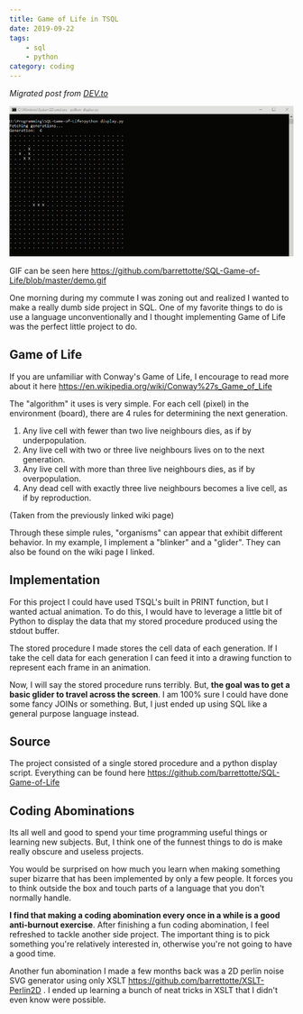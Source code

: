 ```yaml
---
title: Game of Life in TSQL
date: 2019-09-22
tags:
    - sql
    - python
category: coding
---
```


*Migrated post from [DEV.to](https://dev.to/barrettotte/coding-abomination-conway-s-game-of-life-in-tsql-40fd)*

![demo.gif](https://raw.githubusercontent.com/barrettotte/SQL-Game-of-Life/master/demo.gif)

GIF can be seen here
https://github.com/barrettotte/SQL-Game-of-Life/blob/master/demo.gif

One morning during my commute I was zoning out and realized I wanted to make a really dumb side project in SQL. One of my favorite things to do is use a language unconventionally and I thought implementing Game of Life was the perfect little project to do.

## Game of Life

If you are unfamiliar with Conway's Game of Life, I encourage to read more about it here https://en.wikipedia.org/wiki/Conway%27s_Game_of_Life

The "algorithm" it uses is very simple. For each cell (pixel) in the environment (board), there are 4 rules for determining the next generation.
1. Any live cell with fewer than two live neighbours dies, as if by underpopulation.
2. Any live cell with two or three live neighbours lives on to the next generation.
3. Any live cell with more than three live neighbours dies, as if by overpopulation.
4. Any dead cell with exactly three live neighbours becomes a live cell, as if by reproduction.

(Taken from the previously linked wiki page)

Through these simple rules, "organisms" can appear that exhibit different behavior. In my example, I implement a "blinker" and a "glider". They can also be found on the wiki page I linked.

## Implementation

For this project I could have used TSQL's built in PRINT function, but I wanted actual animation. To do this, I would have to leverage a little bit of Python to display the data that my stored procedure produced using the stdout buffer.

The stored procedure I made stores the cell data of each generation. If I take the cell data for each generation I can feed it into a drawing function to represent each frame in an animation.

Now, I will say the stored procedure runs terribly. But, **the goal was to get a basic glider to travel across the screen**. I am 100% sure I could have done some fancy JOINs or something. But, I just ended up using SQL like a general purpose language instead.

## Source

The project consisted of a single stored procedure and a python display script.
Everything can be found here https://github.com/barrettotte/SQL-Game-of-Life

## Coding Abominations

Its all well and good to spend your time programming useful things or learning new subjects. But, I think one of the funnest things to do is make really obscure and useless projects.

You would be surprised on how much you learn when making something super bizarre that has been implemented by only a few people. It forces you to think outside the box and touch parts of a language that you don't normally handle.

**I find that making a coding abomination every once in a while is a good anti-burnout exercise**. After finishing a fun coding abomination, I feel refreshed to tackle another side project. The important thing is to pick something you're relatively interested in, otherwise you're not going to have a good time.

Another fun abomination I made a few months back was a 2D perlin noise SVG generator using only XSLT https://github.com/barrettotte/XSLT-Perlin2D . 
I ended up learning a bunch of neat tricks in XSLT that I didn't even know were possible.